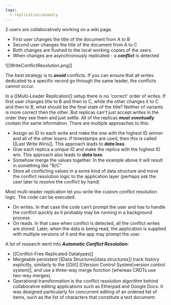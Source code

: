 ```yaml
---
tags:
  - replication/anomaly
---
```

2 users are collaboratively working on a wiki page.
- First user changes the title of the document from A to B
- Second user changes the title of the document from A to C
- Both changes are flushed to the local working copies of the users
- When changes are asynchronously replicated - a ***conflict*** is detected

![[WriteConflictResolution.png]]

The best strategy is to ***avoid*** conflicts. If you can ensure that all writes dedicated to a specific record go through the same leader, the conflicts cannot occur.

In a [[Multi-Leader Replication]] setup there is no 'correct' order of writes.
If first user changes title to B and then to C, while the other changes it to C and then to B, what should be the final state of the title? Neither of variants is more correct then the other. But replicas can't just accept writes in the order they see them and just settle. All of the replicas ***must*** ***eventually*** contain the same information. There are multiple approaches to this:
- Assign an ID to each write and make the one with the highest ID *winner* and all of the other *losers*. If timestamps are used, then this is called [[Last Write Wins]]. This approach leads to ***data loss***.
- Give each replica a unique ID and make the replica with the highest ID win. This approach also leads to ***data loss***.
- Somehow merge the values together. In the example above it will result in something like "B/C"
- Store all conflicting values in a some kind of data structure and move the conflict resolution logic to the application layer (perhaps ask the user later to resolve the conflict by hand)

Most multi-leader replication let you write the custom conflict resolution logic. The code can be executed:
- On writes. In that case the code can't prompt the user and has to handle the conflict quickly as it probably may be running in a background process
- On reads. In that case when conflict is detected, all the conflict writes are stored. Later, when the data is being read, the application is supplied with multiple versions of it and the app may prompt the user.

A lot of research went into ***Automatic Conflict Resolution***:
- [[Conflict-Free Replicated Datatypes]]
- Mergeable persistent [[Data Structures|data structures]] track history explicitly, similarly to the [[Git]] [[Version Control System|version control system]], and use a three-way merge function (whereas CRDTs use two-way merges).
- Operational transformation is the conflict resolution algorithm behind collaborative editing applications such as Etherpad and Google Docs. It was designed particularly for concurrent editing of an ordered list of items, such as the list of characters that constitute a text document.